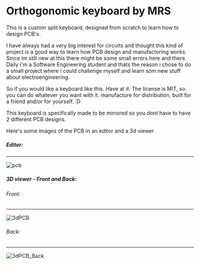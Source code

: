 # Orthogonomic keyboard by MRS
This is a custom split keyboard, designed from scratch to learn how to design PCB's. 

I have always had a very big interest for circuits and thought this kind of project is a good way to learn how PCB design and manufactoring works. Since im still new at this there might be some small errors here and there. Daily i'm a Software Engineering student and thats the reason i chose to do a small project where i could challenge myself and learn som new stuff about electroengineering.

So if you would like a keyboard like this. Have at it. The license is MIT, so you can do whatever you want with it. manufacture for distribution, built for a friend and/or for yourself. :D

This keyboard is specifically made to be mirrored so you dont have to have 2 different PCB designs.

Here's some images of the PCB in an editor and a 3d viewer

##### Editor:
---
![pcb](https://user-images.githubusercontent.com/23375399/111918071-a051db00-8a83-11eb-981b-d19b8890cb0d.png) 


##### 3D viewer - Front and Back:

###### Front:
---
![3dPCB](https://user-images.githubusercontent.com/23375399/111918081-af388d80-8a83-11eb-95f4-e8c8caaa9b67.png)

###### Back:
---
![3dPCB_Back](https://user-images.githubusercontent.com/23375399/111918109-d4c59700-8a83-11eb-9f9e-89501dd7de9a.png)


